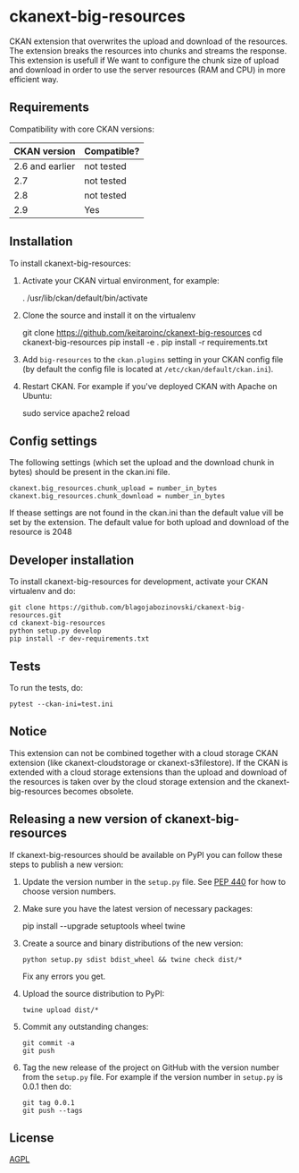 # ckanext-big-resources

CKAN extension that overwrites the upload and download of the resources. 
The extension breaks the resources into chunks and streams the response. This extension is usefull if We want to configure the chunk size of upload and download in order to use the server resources (RAM and CPU) in more efficient way.


## Requirements


Compatibility with core CKAN versions:

| CKAN version    | Compatible?   |
| --------------- | ------------- |
| 2.6 and earlier | not tested    |
| 2.7             | not tested    |
| 2.8             | not tested    |
| 2.9             | Yes           |


## Installation

To install ckanext-big-resources:

1. Activate your CKAN virtual environment, for example:

     . /usr/lib/ckan/default/bin/activate

2. Clone the source and install it on the virtualenv

     git clone https://github.com/keitaroinc/ckanext-big-resources
     cd ckanext-big-resources
     pip install -e .
     pip install -r requirements.txt

3. Add `big-resources` to the `ckan.plugins` setting in your CKAN
   config file (by default the config file is located at
   `/etc/ckan/default/ckan.ini`).

4. Restart CKAN. For example if you've deployed CKAN with Apache on Ubuntu:

     sudo service apache2 reload


## Config settings

The following settings (which set the upload and the download chunk in bytes) should be present in the ckan.ini file.

	ckanext.big_resources.chunk_upload = number_in_bytes
    ckanext.big_resources.chunk_download = number_in_bytes

If thease settings are not found in the ckan.ini than the default value vill be set by the extension. The default value for both upload and download of the resource is 2048



## Developer installation

To install ckanext-big-resources for development, activate your CKAN virtualenv and
do:

    git clone https://github.com/blagojabozinovski/ckanext-big-resources.git
    cd ckanext-big-resources
    python setup.py develop
    pip install -r dev-requirements.txt


## Tests

To run the tests, do:

    pytest --ckan-ini=test.ini

## Notice

This extension can not be combined together with a cloud storage CKAN extension (like ckanext-cloudstorage or ckanext-s3filestore). If the CKAN is extended with a cloud storage extensions than the upload and download of the resources is taken over by the cloud storage extension and the  ckanext-big-resources becomes obsolete.

## Releasing a new version of ckanext-big-resources

If ckanext-big-resources should be available on PyPI you can follow these steps to publish a new version:

1. Update the version number in the `setup.py` file. See [PEP 440](http://legacy.python.org/dev/peps/pep-0440/#public-version-identifiers) for how to choose version numbers.

2. Make sure you have the latest version of necessary packages:

    pip install --upgrade setuptools wheel twine

3. Create a source and binary distributions of the new version:

       python setup.py sdist bdist_wheel && twine check dist/*

   Fix any errors you get.

4. Upload the source distribution to PyPI:

       twine upload dist/*

5. Commit any outstanding changes:

       git commit -a
       git push

6. Tag the new release of the project on GitHub with the version number from
   the `setup.py` file. For example if the version number in `setup.py` is
   0.0.1 then do:

       git tag 0.0.1
       git push --tags

## License

[AGPL](https://www.gnu.org/licenses/agpl-3.0.en.html)
